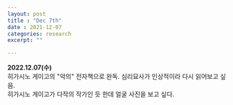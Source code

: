 ```yaml
---
layout: post
title : "Dec 7th"
date : 2021-12-07
categories: research
excerpt: ""

---
```

 
**2022.12.07(수)**   
히가시노 게이고의 "악의" 전자책으로 완독. 심리묘사가 인상적이라 다시 읽어보고 싶음.  
히가시노 게이고가 다작의 작가인 듯 한데 얼굴 사진을 보고 싶다. 